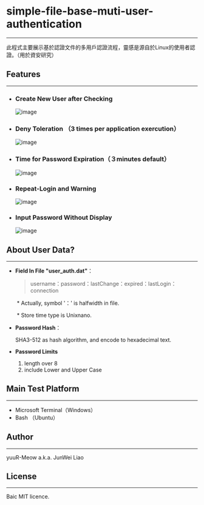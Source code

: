 # simple-file-base-muti-user-authentication

---

此程式主要展示基於認證文件的多用戶認證流程，靈感是源自於Linux的使用者認證。（用於資安研究）



## Features

---

+ ### Create New User after Checking

  ![image](https://github.com/yuuR-Meow/simple-file-base-muti-user-authentication/blob/main/sample_image/1.createUser.gif)

+ ### Deny Toleration （3 times per application exercution）

  ![image](https://github.com/yuuR-Meow/simple-file-base-muti-user-authentication/blob/main/sample_image/2.deny.gif)

+ ### Time for Password Expiration（３minutes default）

  ![image](https://github.com/yuuR-Meow/simple-file-base-muti-user-authentication/blob/main/sample_image/3.login.gif)

+ ### Repeat-Login and Warning

  ![image](https://github.com/yuuR-Meow/simple-file-base-muti-user-authentication/blob/main/sample_image/4.relogin.gif)

+ ### Input Password Without Display

  ![image](https://github.com/yuuR-Meow/simple-file-base-muti-user-authentication/blob/main/sample_image/5.hiddenPW.png)



## About User Data?

---

+ **Field In File	"user_auth.dat"**：

  > username：password：lastChange：expired：lastLogin：connection

  ​	*	Actually, symbol '：' is halfwidth in file.

  ​	*	Store time type is Unixnano.

+ **Password Hash**：

  SHA3-512 as hash algorithm, and encode to hexadecimal text.

+ **Password Limits**

  1. length over 8
  2. include Lower and Upper Case

  

## Main Test Platform

---

+ Microsoft Terminal（Windows）
+ Bash （Ubuntu）

## Author

---

yuuR-Meow	a.k.a.	JunWei Liao

## License

---

Baic MIT licence. 